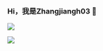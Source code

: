 ### Hi，我是Zhangjiangh03 👋


![](https://github-readme-stats.vercel.app/api/top-langs/?username=zhangjiangh03&layout=compact&hide_border=true&langs_count=10)

[![](https://github-readme-stats.vercel.app/api?username=zhangjiangh03)](https://github.com/anuraghazra/github-readme-stats)
